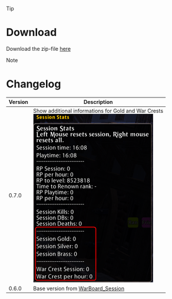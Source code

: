 > [!TIP]
> # Download
> Download the zip-file [here](https://github.com/Makume/ReturnOfReckoning-AddOns/blob/main/WarBoard_Session/WarBoard_Session.zip)

> [!NOTE]
> # Changelog
> 
> | Version  | Description |
> | ------------- | ------------- |
> | 0.7.0  | Show additional informations for Gold and War Crests <br/>![Version 0.7.0](https://github.com/Makume/ReturnOfReckoning-AddOns/blob/main/WarBoard_Session/(Images)/Version%200.7.0.png)|
> | 0.6.0  | Base version from [WarBoard_Session](https://tools.idrinth.de/addons/warboard_session/) |
